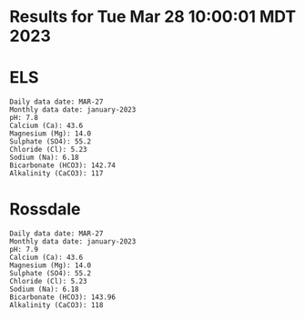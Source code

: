 # Results for Tue Mar 28 10:00:01 MDT 2023
# ELS
```
Daily data date: MAR-27
Monthly data date: january-2023
pH: 7.8
Calcium (Ca): 43.6
Magnesium (Mg): 14.0
Sulphate (SO4): 55.2
Chloride (Cl): 5.23
Sodium (Na): 6.18
Bicarbonate (HCO3): 142.74
Alkalinity (CaCO3): 117
```
# Rossdale
```
Daily data date: MAR-27
Monthly data date: january-2023
pH: 7.9
Calcium (Ca): 43.6
Magnesium (Mg): 14.0
Sulphate (SO4): 55.2
Chloride (Cl): 5.23
Sodium (Na): 6.18
Bicarbonate (HCO3): 143.96
Alkalinity (CaCO3): 118
```
